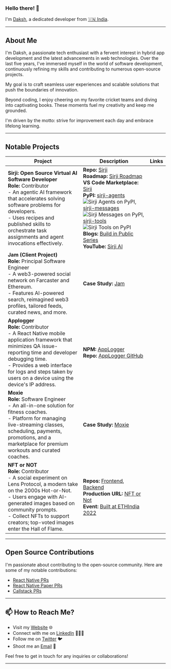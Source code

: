 ### Hello there! 👋

I'm [Daksh](https://dakshbhardwaj.github.io/), a dedicated developer from [🇮🇳 India](https://en.wikipedia.org/wiki/India).

---

## About Me

I'm Daksh, a passionate tech enthusiast with a fervent interest in hybrid app development and the latest advancements in web technologies. Over the last five years, I've immersed myself in the world of software development, continuously refining my skills and contributing to numerous open-source projects.

My goal is to craft seamless user experiences and scalable solutions that push the boundaries of innovation.

Beyond coding, I enjoy cheering on my favorite cricket teams and diving into captivating books. These moments fuel my creativity and keep me grounded.

I'm driven by the motto: strive for improvement each day and embrace lifelong learning.

---

## Notable Projects

| Project     | Description | Links |
|-------------|-------------|-------|
| **Sirji: Open Source Virtual AI Software Developer** <br> **Role:** Contributor <br> - An agentic AI framework that accelerates solving software problems for developers. <br> - Uses recipes and published skills to orchestrate task assignments and agent invocations effectively. | **Repo:** [Sirji](https://github.com/sirji-ai/sirji) <br> **Roadmap:** [Sirji Roadmap](https://github.com/orgs/sirji-ai/projects/5/views/1) <br> **VS Code Marketplace:** [Sirji](https://marketplace.visualstudio.com/items?itemName=TrueSparrow.sirji) <br> **PyPI:** [sirji-agents](https://pypi.org/project/sirji-agents/) ![Sirji Agents on PyPI](https://img.shields.io/pypi/v/sirji-agents.svg), [sirji-messages](https://pypi.org/project/sirji-messages/) ![Sirji Messages on PyPI](https://img.shields.io/pypi/v/sirji-messages.svg), [sirji-tools](https://pypi.org/project/sirji-tools/) ![Sirji Tools on PyPI](https://img.shields.io/pypi/v/sirji-tools.svg) <br> **Blogs:** [Build in Public Series](https://truesparrow.com/blog/tag/sirji/) <br> **YouTube:** [Sirji AI](https://www.youtube.com/@Sirji-ai) |
| **Jam (Client Project)** <br> **Role:** Principal Software Engineer <br> - A web3-powered social network on Farcaster and Ethereum. <br> - Features AI-powered search, reimagined web3 profiles, tailored feeds, curated news, and more. | **Case Study:** [Jam](https://truesparrow.com/case-study/jam) |
| **Applogger** <br> **Role:** Contributor <br> - A React Native mobile application framework that minimizes QA issue-reporting time and developer debugging time. <br> - Provides a web interface for logs and steps taken by users on a device using the device's IP address. | **NPM:** [AppLogger](https://www.npmjs.com/package/@truesparrow/applogger) <br> **Repo:** [AppLogger GitHub](https://github.com/TrueSparrowSystems/applogger#readme) |
| **Moxie** <br> **Role:** Software Engineer <br> - An all-in-one solution for fitness coaches. <br> - Platform for managing live-streaming classes, scheduling, payments, promotions, and a marketplace for premium workouts and curated coaches. | **Case Study:** [Moxie](https://truesparrow.com/case-study/moxie) |
| **NFT or NOT** <br> **Role:** Contributor <br> - A social experiment on Lens Protocol, a modern take on the 2000s Hot-or-Not. <br> - Users engage with AI-generated images based on community prompts. <br> - Collect NFTs to support creators; top-voted images enter the Hall of Flame. | **Repos:** [Frontend](https://github.com/TrueSparrowSystems/nft-or-not-fe), [Backend](https://github.com/TrueSparrowSystems/nft-or-not-be) <br> **Production URL:** [NFT or Not](https://nftornot.com/) <br> **Event:** [Built at ETHIndia 2022](https://devfolio.co/projects/nftornot-9bb4) |

---

## Open Source Contributions

I'm passionate about contributing to the open-source community. Here are some of my notable contributions:

- [React Native PRs](https://github.com/facebook/react-native/pulls?q=+author%3Adakshbhardwaj+)
- [React Native Paper PRs](https://github.com/callstack/react-native-paper/pulls?q=author%3Adakshbhardwaj+)
- [Callstack PRs](https://github.com/react-native-elements/react-native-elements/pulls?q=is%3Apr+author%3Adakshbhardwaj+is%3Aclosed)

---

## 📫 How to Reach Me?

- Visit my [Website](https://dakshbhardwaj.github.io/) 🌐
- Connect with me on [LinkedIn](https://www.linkedin.com/in/daksh-bhardwaj/) 👨🏻‍💻
- Follow me on [Twitter](https://twitter.com/dakshbhardwaj25) 🐦
- Shoot me an [Email](mailto:dakshbhardwaj2@gmail.com) 💌

Feel free to get in touch for any inquiries or collaborations!

---
